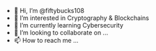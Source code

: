- 👋 Hi, I’m @fiftybucks108
- 👀 I’m interested in Cryptography & Blockchains
- 🌱 I’m currently learning Cybersecurity
- 💞️ I’m looking to collaborate on ...
- 📫 How to reach me ...

<!---
fiftybucks108/fiftybucks108 is a ✨ special ✨ repository because its `README.md` (this file) appears on your GitHub profile.
You can click the Preview link to take a look at your changes.
--->
